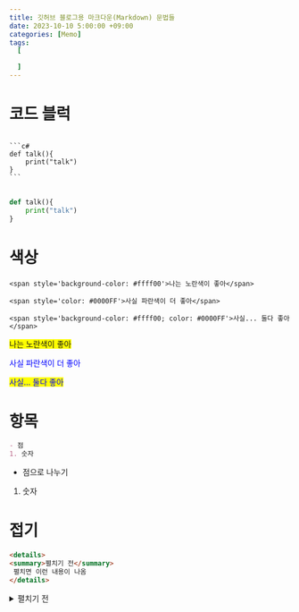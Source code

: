 ```yaml
---
title: 깃허브 블로그용 마크다운(Markdown) 문법들
date: 2023-10-10 5:00:00 +09:00
categories: [Memo]
tags:
  [

  ]
---
```


# 코드 블럭
<pre><code>
```c#
def talk(){
    print("talk")
}
```
</code>
</pre>
```python
def talk(){
    print("talk")
}

```

# 색상

```
<span style='background-color: #ffff00'>나는 노란색이 좋아</span>

<span style='color: #0000FF'>사실 파란색이 더 좋아</span>

<span style='background-color: #ffff00; color: #0000FF'>사실... 둘다 좋아</span>
```
<span style='background-color: #ffff00'>나는 노란색이 좋아</span>

<span style='color: #0000FF'>사실 파란색이 더 좋아</span>

<span style='background-color: #ffff00; color: #0000FF'>사실... 둘다 좋아</span>


# 항목
```md
- 점
1. 숫자

```
- 점으로 나누기
1. 숫자

# 접기
```md
<details>
<summary>펼치기 전</summary>
 펼치면 이런 내용이 나옴
</details>
```
<details>
<summary>펼치기 전</summary>
 펼치면 이런 내용이 나옴
</details>